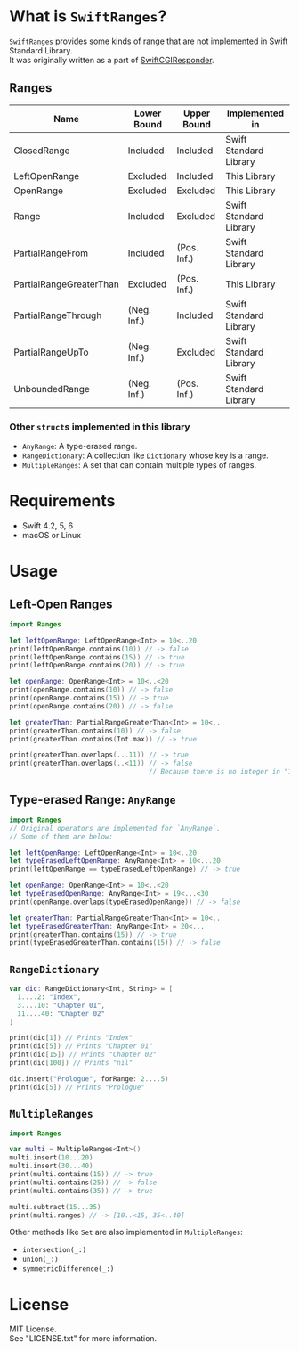 # What is `SwiftRanges`?

`SwiftRanges` provides some kinds of range that are not implemented in Swift Standard Library.  
It was originally written as a part of [SwiftCGIResponder](https://github.com/YOCKOW/SwiftCGIResponder).

## Ranges

| Name                    | Lower Bound | Upper Bound | Implemented in         |
|-------------------------|-------------|-------------|------------------------|
| ClosedRange             | Included    | Included    | Swift Standard Library |
| LeftOpenRange           | Excluded    | Included    | This Library           |
| OpenRange               | Excluded    | Excluded    | This Library           |
| Range                   | Included    | Excluded    | Swift Standard Library |
| PartialRangeFrom        | Included    | (Pos. Inf.) | Swift Standard Library |
| PartialRangeGreaterThan | Excluded    | (Pos. Inf.) | This Library           |
| PartialRangeThrough     | (Neg. Inf.) | Included    | Swift Standard Library |
| PartialRangeUpTo        | (Neg. Inf.) | Excluded    | Swift Standard Library |
| UnboundedRange          | (Neg. Inf.) | (Pos. Inf.) | Swift Standard Library |

### Other `struct`s implemented in this library

* `AnyRange`: A type-erased range.
* `RangeDictionary`: A collection like `Dictionary` whose key is a range.
* `MultipleRanges`: A set that can contain multiple types of ranges.

# Requirements

- Swift 4.2, 5, 6
- macOS or Linux

# Usage

## Left-Open Ranges

```Swift
import Ranges

let leftOpenRange: LeftOpenRange<Int> = 10<..20
print(leftOpenRange.contains(10)) // -> false
print(leftOpenRange.contains(15)) // -> true
print(leftOpenRange.contains(20)) // -> true

let openRange: OpenRange<Int> = 10<..<20
print(openRange.contains(10)) // -> false
print(openRange.contains(15)) // -> true
print(openRange.contains(20)) // -> false

let greaterThan: PartialRangeGreaterThan<Int> = 10<..
print(greaterThan.contains(10)) // -> false
print(greaterThan.contains(Int.max)) // -> true

print(greaterThan.overlaps(...11)) // -> true
print(greaterThan.overlaps(..<11)) // -> false
                                   // Because there is no integer in "10<..<11"
```

## Type-erased Range: `AnyRange`

```Swift
import Ranges
// Original operators are implemented for `AnyRange`.
// Some of them are below:

let leftOpenRange: LeftOpenRange<Int> = 10<..20
let typeErasedLeftOpenRange: AnyRange<Int> = 10<...20
print(leftOpenRange == typeErasedLeftOpenRange) // -> true

let openRange: OpenRange<Int> = 10<..<20
let typeErasedOpenRange: AnyRange<Int> = 19<...<30
print(openRange.overlaps(typeErasedOpenRange)) // -> false

let greaterThan: PartialRangeGreaterThan<Int> = 10<..
let typeErasedGreaterThan: AnyRange<Int> = 20<...
print(greaterThan.contains(15)) // -> true
print(typeErasedGreaterThan.contains(15)) // -> false
```

## `RangeDictionary` 

```Swift
var dic: RangeDictionary<Int, String> = [
  1....2: "Index",
  3....10: "Chapter 01",
  11....40: "Chapter 02"
]

print(dic[1]) // Prints "Index"
print(dic[5]) // Prints "Chapter 01"
print(dic[15]) // Prints "Chapter 02"
print(dic[100]) // Prints "nil"

dic.insert("Prologue", forRange: 2....5)
print(dic[5]) // Prints "Prologue"
```


## `MultipleRanges`

```Swift
import Ranges

var multi = MultipleRanges<Int>()
multi.insert(10...20) 
multi.insert(30...40)
print(multi.contains(15)) // -> true
print(multi.contains(25)) // -> false
print(multi.contains(35)) // -> true

multi.subtract(15...35)
print(multi.ranges) // -> [10..<15, 35<..40]

```

Other methods like `Set` are also implemented in `MultipleRanges`:
* `intersection(_:)`
* `union(_:)`
* `symmetricDifference(_:)`


# License

MIT License.  
See "LICENSE.txt" for more information.

